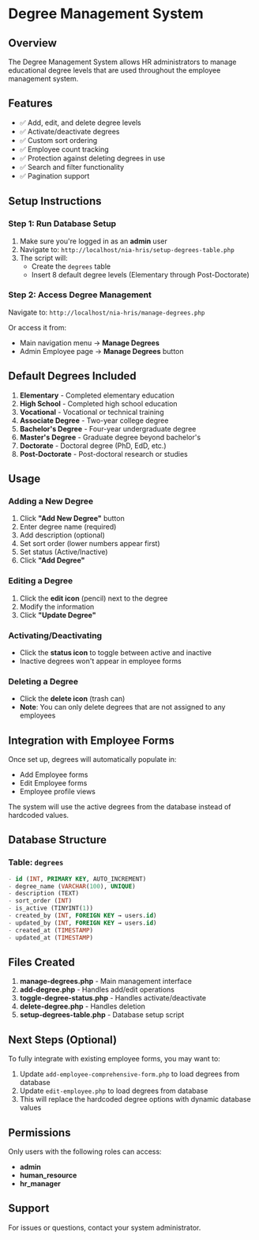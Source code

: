 # Degree Management System

## Overview
The Degree Management System allows HR administrators to manage educational degree levels that are used throughout the employee management system.

## Features
- ✅ Add, edit, and delete degree levels
- ✅ Activate/deactivate degrees
- ✅ Custom sort ordering
- ✅ Employee count tracking
- ✅ Protection against deleting degrees in use
- ✅ Search and filter functionality
- ✅ Pagination support

## Setup Instructions

### Step 1: Run Database Setup
1. Make sure you're logged in as an **admin** user
2. Navigate to: `http://localhost/nia-hris/setup-degrees-table.php`
3. The script will:
   - Create the `degrees` table
   - Insert 8 default degree levels (Elementary through Post-Doctorate)

### Step 2: Access Degree Management
Navigate to: `http://localhost/nia-hris/manage-degrees.php`

Or access it from:
- Main navigation menu → **Manage Degrees**
- Admin Employee page → **Manage Degrees** button

## Default Degrees Included
1. **Elementary** - Completed elementary education
2. **High School** - Completed high school education
3. **Vocational** - Vocational or technical training
4. **Associate Degree** - Two-year college degree
5. **Bachelor's Degree** - Four-year undergraduate degree
6. **Master's Degree** - Graduate degree beyond bachelor's
7. **Doctorate** - Doctoral degree (PhD, EdD, etc.)
8. **Post-Doctorate** - Post-doctoral research or studies

## Usage

### Adding a New Degree
1. Click **"Add New Degree"** button
2. Enter degree name (required)
3. Add description (optional)
4. Set sort order (lower numbers appear first)
5. Set status (Active/Inactive)
6. Click **"Add Degree"**

### Editing a Degree
1. Click the **edit icon** (pencil) next to the degree
2. Modify the information
3. Click **"Update Degree"**

### Activating/Deactivating
- Click the **status icon** to toggle between active and inactive
- Inactive degrees won't appear in employee forms

### Deleting a Degree
- Click the **delete icon** (trash can)
- **Note**: You can only delete degrees that are not assigned to any employees

## Integration with Employee Forms
Once set up, degrees will automatically populate in:
- Add Employee forms
- Edit Employee forms
- Employee profile views

The system will use the active degrees from the database instead of hardcoded values.

## Database Structure

### Table: `degrees`
```sql
- id (INT, PRIMARY KEY, AUTO_INCREMENT)
- degree_name (VARCHAR(100), UNIQUE)
- description (TEXT)
- sort_order (INT)
- is_active (TINYINT(1))
- created_by (INT, FOREIGN KEY → users.id)
- updated_by (INT, FOREIGN KEY → users.id)
- created_at (TIMESTAMP)
- updated_at (TIMESTAMP)
```

## Files Created
1. **manage-degrees.php** - Main management interface
2. **add-degree.php** - Handles add/edit operations
3. **toggle-degree-status.php** - Handles activate/deactivate
4. **delete-degree.php** - Handles deletion
5. **setup-degrees-table.php** - Database setup script

## Next Steps (Optional)
To fully integrate with existing employee forms, you may want to:
1. Update `add-employee-comprehensive-form.php` to load degrees from database
2. Update `edit-employee.php` to load degrees from database
3. This will replace the hardcoded degree options with dynamic database values

## Permissions
Only users with the following roles can access:
- **admin**
- **human_resource**
- **hr_manager**

## Support
For issues or questions, contact your system administrator.

